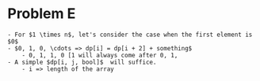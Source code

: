 # Problem E
	- For $1 \times n$, let's consider the case when the first element is $0$
	- $0, 1, 0, \cdots => dp[i] = dp[i + 2] + something$
		- 0, 1, 1, 0 [1 will always come after 0, 1,
	- A simple $dp[i, j, bool]$  will suffice.
		- i => length of the array